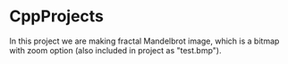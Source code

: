 # CppProjects
In this project we are making fractal Mandelbrot image, which is a bitmap with zoom option (also included in project as "test.bmp").
